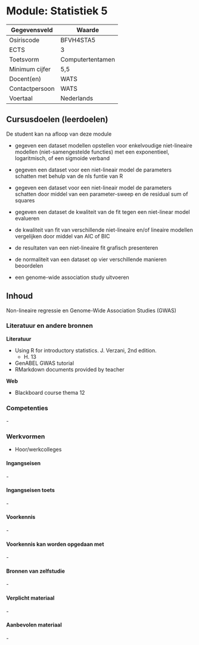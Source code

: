 # Module: Statistiek 5

| Gegevensveld  | Waarde |
| ------------- | ------------- |
| Osiriscode  | BFVH4STA5  |
| ECTS  | 3 |
| Toetsvorm  | Computertentamen |
| Minimum cijfer  | 5,5 |
| Docent(en)  | WATS |
| Contactpersoon  | WATS |
| Voertaal  | Nederlands |

## Cursusdoelen (leerdoelen)

De student kan na afloop van deze module

- gegeven een dataset modellen opstellen voor enkelvoudige
  niet-lineaire modellen (niet-samengestelde functies) met
  een exponentieel, logaritmisch, of een sigmoide verband

- gegeven een dataset voor een niet-lineair model de parameters
  schatten met behulp van de nls funtie van R

- gegeven een dataset voor een niet-lineair model de parameters
  schatten door middel van een parameter-sweep en de residual sum of
  squares

- gegeven een dataset de kwaliteit van de fit tegen een niet-linear
  model evalueren

- de kwaliteit van fit van verschillende niet-lineaire en/of lineaire
  modellen vergelijken door middel van AIC of BIC

- de resultaten van een niet-lineaire fit grafisch presenteren

- de normaliteit van een dataset op vier verschillende manieren
  beoordelen

- een genome-wide association study uitvoeren


## Inhoud

Non-lineaire regressie en Genome-Wide Association Studies (GWAS)

### Literatuur en andere bronnen

**Literatuur**  
- Using R for introductory statistics. J. Verzani, 2nd edition.  
    - H. 13
- GenABEL GWAS tutorial
- RMarkdown documents provided by teacher


**Web**
- Blackboard course thema 12


### Competenties
\-

### Werkvormen  
- Hoor/werkcolleges

#### Ingangseisen 
\- 

#### Ingangseisen toets
\- 

#### Voorkennis
\-

#### Voorkennis kan worden opgedaan met
\-

#### Bronnen van zelfstudie
\-

#### Verplicht materiaal
\-

#### Aanbevolen materiaal
\-

